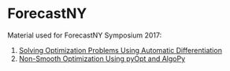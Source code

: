 # ForecastNY
Material used for ForecastNY Symposium 2017:
1. [Solving Optimization Problems Using Automatic Differentiation](https://nbviewer.jupyter.org/github/nicholashub/ForecastNY-2017/blob/master/Solving%20Optimization%20Problems%20Using%20Automatic%20Differentiation.ipynb)
2. [Non-Smooth Optimization Using pyOpt and AlgoPy](https://nbviewer.jupyter.org/github/nicholashub/ForecastNY-2017/blob/master/Non-Smooth%20Optimization%20Using%20pyOpt%20and%20AlgoPy.ipynb)
